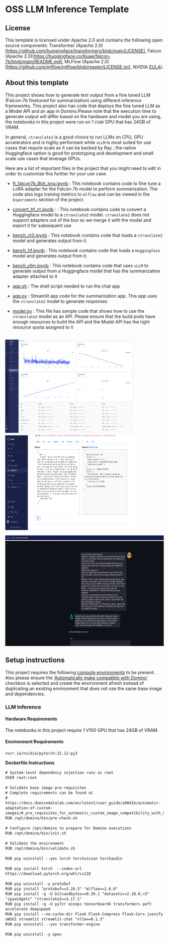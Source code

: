 # OSS LLM Inference Template

## License
This template is licensed under Apache 2.0 and contains the following open source components: Transformer (Apache 2.0)[https://github.com/huggingface/transformers/blob/main/LICENSE], Falcon (Apache 2.0)[https://huggingface.co/tiiuae/falcon-7b/blob/main/README.md], MLFlow (Apache 2.0)[https://github.com/mlflow/mlflow/blob/master/LICENSE.txt], NVIDIA [EULA](https://docs.nvidia.com/cuda/eula/index.html#license-grant)).

## About this template
This project shows how to generate text output from a fine tuned LLM (Falcon-7b finetuned for summarization) using different inference frameworks. This project also has code that deploys the fine tuned LLM as a Model API and an app in Domino.Please note that the execution time to generate output will differ based on the hardware and model you are using, the notebooks in this project were run on 1 `V100` GPU that has 24GB of VRAM. 

In general, `ctranslate2` is a good choice to run LLMs on CPU, GPU accelerators and is highly performant while `vLLM` is most suited for use cases that require scale as it can be backed by Ray ; the native Huggingface option is good for prototyping and development and small scale use cases that leverage GPUs.  

Here are a list of important files in the project that you might need to edit in order to customize this further for your use case.

* [ft_falcon7b_8bit_lora.ipynb](https://github.com/dominodatalab/reference-project-llm-inference/blob/release-1.0.0/ft_falcon7b_8bit_lora.ipynb) : This notebook contains code to fine tune a LoRA adapter for the Falcon-7b model to perform summarization. The code also logs training metrics to `mlflow` and can be viewed in the `Experiments` section of the project.

* [convert_hf_ct.ipynb](https://github.com/dominodatalab/reference-project-llm-inference/blob/release-1.0.0/convert_hf_ct.ipynb) : : This notebook contains code to convert a Huggingface model to a `ctranslate2` model. `ctranslate2` does not support adapters out of the box so we merge it with the model and export it for subsequent use

* [bench_ct2.ipynb](https://github.com/dominodatalab/reference-project-llm-inference/blob/release-1.0.0/bench_ct2.ipynb) : This notebook contains code that loads a `ctranslate2` model and generates output from it.
  
* [bench_hf.ipynb](https://github.com/dominodatalab/reference-project-llm-inference/blob/release-1.0.0/bench_hf.ipynb) : This notebook contains code that loads a `Huggingface` model and generates output from it. 

* [bench_vllm.ipynb](https://github.com/dominodatalab/reference-project-llm-inference/blob/release-1.0.0/bench_vllm.ipynb) :  This notebook contains code that uses `vLLM` to generate output from a Huggingface model that has the summarization adapter attached to it
  
* [app.sh](https://github.com/dominodatalab/reference-project-llm-inference/blob/release-1.0.0/app.sh) : The shell script needed to run the chat app

* [app.py](https://github.com/dominodatalab/reference-project-llm-inference/blob/release-1.0.0/app.py) : Streamlit app code for the summarization app. This app uses the `ctranslate2` model to generate responses

* [model.py](https://github.com/dominodatalab/reference-project-llm-inference/blob/release-1.0.0/model.py) : This file has sample code that shows how to use the `ctranslate2` model as an API. Please ensure that the build pods have enough resources to build the API and the Model API has the right resource quota assigned to it
\
&nbsp;


 <p float="left">
  <img src="mlflow.png" width="410" height="300" /> 
   <img src="model_api.png" width="410" height="300" />
</p>

 <p float="center">
  <img src="summarization_app.png" width = 860 height="350"  />
</p>



## Setup instructions

This project requires the following [compute environments](https://docs.dominodatalab.com/en/latest/user_guide/f51038/environments/) to be present. Also please ensure the [‘Automatically make compatible with Domino’](https://docs.dominodatalab.com/en/latest/user_guide/a00d1b/automatic-adaptation-of-custom-images/#_pre_requisites_for_automatic_custom_image_compatibility_with_domino) checkbox is selected and create the environment afresh instead of duplicating an existing environment that does not use the same base image and dependencies.


### LLM Inference

#### Hardware Requirements
The notebooks in this project require 1 V100 GPU that has 24GB of VRAM.

#### Environment Requirements

`nvcr.io/nvidia/pytorch:22.12-py3`

**Dockerfile Instructions**

```
# System-level dependency injection runs as root
USER root:root

# Validate base image pre-requisites
# Complete requirements can be found at
# https://docs.dominodatalab.com/en/latest/user_guide/a00d1b/automatic-adaptation-of-custom-images/#_pre_requisites_for_automatic_custom_image_compatibility_with_domino
RUN /opt/domino/bin/pre-check.sh

# Configure /opt/domino to prepare for Domino executions
RUN /opt/domino/bin/init.sh

# Validate the environment
RUN /opt/domino/bin/validate.sh

RUN pip uninstall --yes torch torchvision torchaudio

RUN pip install torch  --index-url https://download.pytorch.org/whl/cu118

RUN pip uninstall -y protobuf
RUN pip install "protobuf==3.20.3" "mlflow==2.6.0"
RUN pip install -q -U bitsandbytes==0.39.1 "datasets>=2.10.0,<3" "ipywidgets" "ctranslate2==3.17.1"
RUN pip install -q -U py7zr einops tensorboardX transformers peft accelerate deepspeed
RUN pip install --no-cache-dir Flask Flask-Compress Flask-Cors jsonify uWSGI streamlit streamlit-chat "vllm==0.1.3"
RUN pip uninstall --yes transformer-engine

RUN pip uninstall -y apex
```
